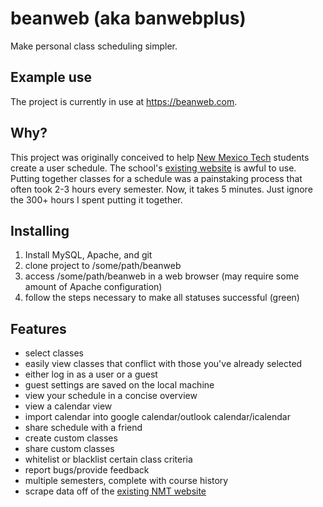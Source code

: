 beanweb (aka banwebplus)
==========

Make personal class scheduling simpler.

## Example use
The project is currently in use at https://beanweb.com.

## Why?
This project was originally conceived to help [New Mexico Tech](http://www.nmt.edu/) students create a user schedule.
The school's [existing website](https://banweb7.nmt.edu/pls/PROD/hwzkcrof.p_uncgslctcrsoff) is awful to use. Putting together
classes for a schedule was a painstaking process that often took 2-3 hours every semester. Now, it takes 5 minutes. Just
ignore the 300+ hours I spent putting it together.

## Installing
1. Install MySQL, Apache, and git
2. clone project to /some/path/beanweb
3. access /some/path/beanweb in a web browser (may require some amount of Apache configuration)
4. follow the steps necessary to make all statuses successful (green)

## Features
* select classes
* easily view classes that conflict with those you've already selected
* either log in as a user or a guest
* guest settings are saved on the local machine
* view your schedule in a concise overview
* view a calendar view
* import calendar into google calendar/outlook calendar/icalendar
* share schedule with a friend
* create custom classes
* share custom classes
* whitelist or blacklist certain class criteria
* report bugs/provide feedback
* multiple semesters, complete with course history
* scrape data off of the [existing NMT website](https://banweb7.nmt.edu/pls/PROD/hwzkcrof.p_uncgslctcrsoff)
